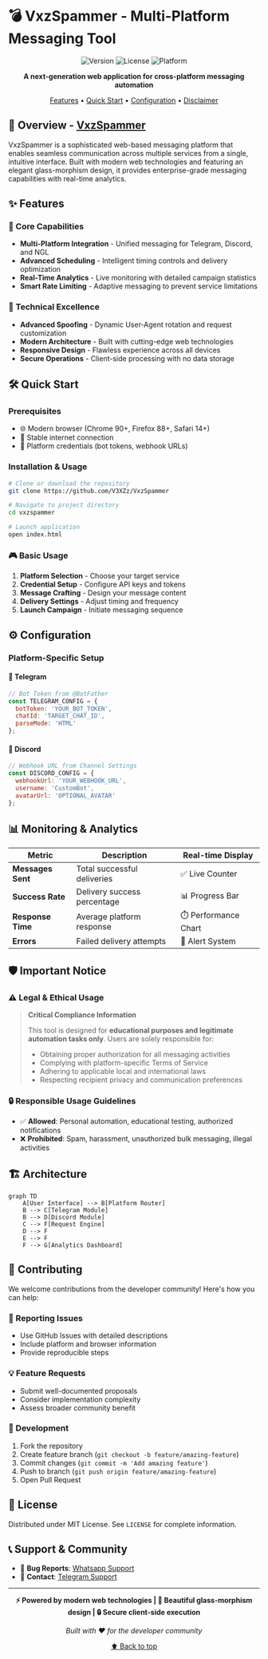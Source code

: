 # 💣 VxzSpammer - Multi-Platform Messaging Tool

<div align="center">

![Version](https://img.shields.io/badge/Version-2.0-ff0d4a?style=for-the-badge&logo=starship)
![License](https://img.shields.io/badge/License-MIT-success?style=for-the-badge&logo=opensourceinitiative)
![Platform](https://img.shields.io/badge/Platform-Web-blue?style=for-the-badge&logo=web)

**A next-generation web application for cross-platform messaging automation**

[Features](#-features) • [Quick Start](#-quick-start) • [Configuration](#-configuration) • [Disclaimer](#-important-notice)

</div>

## 🎯 Overview - [VxzSpammer](https://vxz-spammer.vercel.app/)

VxzSpammer is a sophisticated web-based messaging platform that enables seamless communication across multiple services from a single, intuitive interface. Built with modern web technologies and featuring an elegant glass-morphism design, it provides enterprise-grade messaging capabilities with real-time analytics.

## ✨ Features

### 🚀 Core Capabilities
- **Multi-Platform Integration** - Unified messaging for Telegram, Discord, and NGL
- **Advanced Scheduling** - Intelligent timing controls and delivery optimization
- **Real-Time Analytics** - Live monitoring with detailed campaign statistics
- **Smart Rate Limiting** - Adaptive messaging to prevent service limitations

### 🔧 Technical Excellence
- **Advanced Spoofing** - Dynamic User-Agent rotation and request customization
- **Modern Architecture** - Built with cutting-edge web technologies
- **Responsive Design** - Flawless experience across all devices
- **Secure Operations** - Client-side processing with no data storage

## 🛠️ Quick Start

### Prerequisites
- 🌐 Modern browser (Chrome 90+, Firefox 88+, Safari 14+)
- 📡 Stable internet connection
- 🔑 Platform credentials (bot tokens, webhook URLs)

### Installation & Usage
```bash
# Clone or download the repository
git clone https://github.com/V3XZz/VxzSpammer

# Navigate to project directory
cd vxzspammer

# Launch application
open index.html
```

### 🎮 Basic Usage
1. **Platform Selection** - Choose your target service
2. **Credential Setup** - Configure API keys and tokens
3. **Message Crafting** - Design your message content
4. **Delivery Settings** - Adjust timing and frequency
5. **Launch Campaign** - Initiate messaging sequence

## ⚙️ Configuration

### Platform-Specific Setup

#### 🤖 Telegram
```javascript
// Bot Token from @BotFather
const TELEGRAM_CONFIG = {
  botToken: 'YOUR_BOT_TOKEN',
  chatId: 'TARGET_CHAT_ID',
  parseMode: 'HTML'
};
```

#### 💬 Discord
```javascript
// Webhook URL from Channel Settings
const DISCORD_CONFIG = {
  webhookUrl: 'YOUR_WEBHOOK_URL',
  username: 'CustomBot',
  avatarUrl: 'OPTIONAL_AVATAR'
};
```



## 📊 Monitoring & Analytics

| Metric | Description | Real-time Display |
|--------|-------------|-------------------|
| **Messages Sent** | Total successful deliveries | ✅ Live Counter |
| **Success Rate** | Delivery success percentage | 📊 Progress Bar |
| **Response Time** | Average platform response | ⏱️ Performance Chart |
| **Errors** | Failed delivery attempts | 🚨 Alert System |

## 🛡️ Important Notice

### ⚠️ Legal & Ethical Usage
> **Critical Compliance Information**
> 
> This tool is designed for **educational purposes and legitimate automation tasks only**. Users are solely responsible for:
> - Obtaining proper authorization for all messaging activities
> - Complying with platform-specific Terms of Service
> - Adhering to applicable local and international laws
> - Respecting recipient privacy and communication preferences

### 🔒 Responsible Usage Guidelines
- ✅ **Allowed**: Personal automation, educational testing, authorized notifications
- ❌ **Prohibited**: Spam, harassment, unauthorized bulk messaging, illegal activities

## 🏗️ Architecture

```mermaid
graph TD
    A[User Interface] --> B[Platform Router]
    B --> C[Telegram Module]
    B --> D[Discord Module]
    C --> F[Request Engine]
    D --> F
    E --> F
    F --> G[Analytics Dashboard]
```

## 🤝 Contributing

We welcome contributions from the developer community! Here's how you can help:

### 🐛 Reporting Issues
- Use GitHub Issues with detailed descriptions
- Include platform and browser information
- Provide reproducible steps

### 💡 Feature Requests
- Submit well-documented proposals
- Consider implementation complexity
- Assess broader community benefit

### 🔧 Development
1. Fork the repository
2. Create feature branch (`git checkout -b feature/amazing-feature`)
3. Commit changes (`git commit -m 'Add amazing feature'`)
4. Push to branch (`git push origin feature/amazing-feature`)
5. Open Pull Request

## 📄 License

Distributed under MIT License. See `LICENSE` for complete information.

## 📞 Support & Community

- 🐛 **Bug Reports**: [Whatsapp Support](https://wa.me/6285167495079)
- 📧 **Contact**: [Telegram Support](https://t.me/V3XZz)

---

<div align="center">

**⚡ Powered by modern web technologies | 🎨 Beautiful glass-morphism design | 🔒 Secure client-side execution**

*Built with ❤️ for the developer community*

[⬆ Back to top](#-vxzspammer---multi-platform-messaging-tool)

</div>

